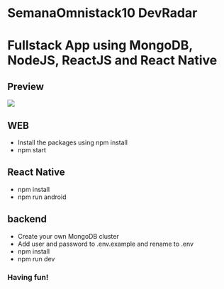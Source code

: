 # SemanaOmnistack10 DevRadar
<h1>Fullstack App using MongoDB, NodeJS, ReactJS and React Native</h1>


## Preview
<img src="https://user-images.githubusercontent.com/38897284/72917702-13967a80-3d23-11ea-91e5-7ea2f7404eee.jpg">

## WEB

- Install the packages using npm install
- npm start

## React Native
- npm install
- npm run android

## backend
- Create your own MongoDB cluster
- Add user and password to .env.example and rename to .env
- npm install 
- npm run dev

### Having fun!